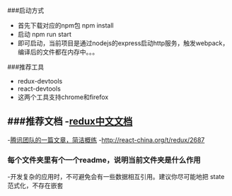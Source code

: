 ###启动方式
- 首先下载对应的npm包    npm install
- 启动      npm run start
- 即可启动，当前项目是通过nodejs的express启动http服务，触发webpack，编译后的文件都在内存中。。。


###推荐工具
- redux-devtools
- react-devtools
- 这两个工具支持chrome和firefox


###推荐文档
-[redux中文文档](http://cn.redux.js.org//docs/introduction/ThreePrinciples.html "redux")
-
-[腾讯团队的一篇文章，简洁概练](http://www.alloyteam.com/2015/09/react-redux/ "redux")
-http://react-china.org/t/redux/2687


### 每个文件夹里有个一个readme，说明当前文件夹是什么作用

-开发复杂的应用时，不可避免会有一些数据相互引用。建议你尽可能地把 state 范式化，不存在嵌套